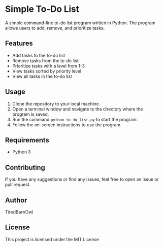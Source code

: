 # Simple To-Do List

A simple command-line to-do list program written in Python. The program allows users to add, remove, and prioritize tasks.

## Features

- Add tasks to the to-do list
- Remove tasks from the to-do list
- Prioritize tasks with a level from 1-3
- View tasks sorted by priority level
- View all tasks in the to-do list

## Usage

1. Clone the repository to your local machine.
2. Open a terminal window and navigate to the directory where the program is saved.
3. Run the command `python to_do_list.py` to start the program.
4. Follow the on-screen instructions to use the program.

## Requirements

- Python 3

## Contributing

If you have any suggestions or find any issues, feel free to open an issue or pull request.

## Author

TiredBarnOwl

## License

This project is licensed under the MIT License
